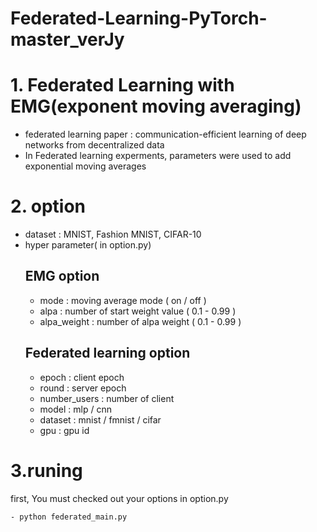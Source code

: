 # Federated-Learning-PyTorch-master_verJy

# 1. Federated Learning with EMG(exponent moving averaging)
- federated learning paper : communication-efficient learning of deep networks from decentralized data
- In Federated learning experments, parameters were used to add exponential moving averages
 
# 2. option
- dataset : MNIST, Fashion MNIST, CIFAR-10
- hyper parameter( in option.py)
     ## EMG option 
    - mode : moving average mode ( on / off ) 
    - alpa : number of start weight value ( 0.1 - 0.99 )
    - alpa_weight : number of alpa weight ( 0.1 - 0.99 )
    ## Federated learning option
    - epoch : client epoch
    - round : server epoch
    - number_users : number of client
    - model : mlp / cnn
    - dataset : mnist / fmnist / cifar
    - gpu : gpu id 
    
    
# 3.runing 
first, You must checked out your options in option.py

    - python federated_main.py 
